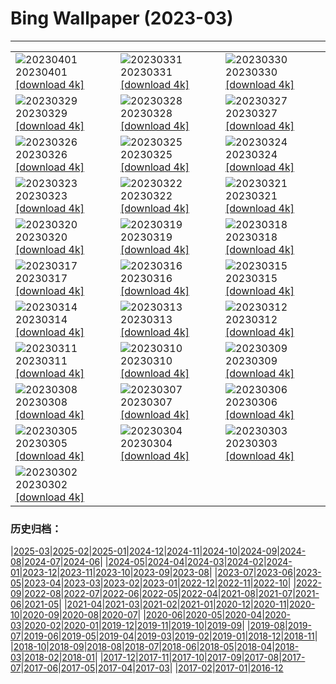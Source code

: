 # Bing Wallpaper (2023-03)
**************

<table><tr><td><img class="wallpaper" src="https://www.bing.com/th?id=OHR.FrogMonth_DE-DE7731658257_1920x1080.jpg" alt="20230401"> 20230401 <a href="https://www.bing.com/th?id=OHR.FrogMonth_DE-DE7731658257_UHD.jpg">[download 4k]</a></td><td><img class="wallpaper" src="https://www.bing.com/th?id=OHR.SteyrRiver_DE-DE6443128128_1920x1080.jpg" alt="20230331"> 20230331 <a href="https://www.bing.com/th?id=OHR.SteyrRiver_DE-DE6443128128_UHD.jpg">[download 4k]</a></td><td><img class="wallpaper" src="https://www.bing.com/th?id=OHR.PeacockFeathers_DE-DE6056099620_1920x1080.jpg" alt="20230330"> 20230330 <a href="https://www.bing.com/th?id=OHR.PeacockFeathers_DE-DE6056099620_UHD.jpg">[download 4k]</a></td></tr><tr><td><img class="wallpaper" src="https://www.bing.com/th?id=OHR.NuzzleManatee_DE-DE5724328322_1920x1080.jpg" alt="20230329"> 20230329 <a href="https://www.bing.com/th?id=OHR.NuzzleManatee_DE-DE5724328322_UHD.jpg">[download 4k]</a></td><td><img class="wallpaper" src="https://www.bing.com/th?id=OHR.MWDolomites_DE-DE5202147355_1920x1080.jpg" alt="20230328"> 20230328 <a href="https://www.bing.com/th?id=OHR.MWDolomites_DE-DE5202147355_UHD.jpg">[download 4k]</a></td><td><img class="wallpaper" src="https://www.bing.com/th?id=OHR.NYCClouds_DE-DE4700650365_1920x1080.jpg" alt="20230327"> 20230327 <a href="https://www.bing.com/th?id=OHR.NYCClouds_DE-DE4700650365_UHD.jpg">[download 4k]</a></td></tr><tr><td><img class="wallpaper" src="https://www.bing.com/th?id=OHR.WildAnza_DE-DE2056872655_1920x1080.jpg" alt="20230326"> 20230326 <a href="https://www.bing.com/th?id=OHR.WildAnza_DE-DE2056872655_UHD.jpg">[download 4k]</a></td><td><img class="wallpaper" src="https://www.bing.com/th?id=OHR.Mohnblumen_DE-DE3068444341_1920x1080.jpg" alt="20230325"> 20230325 <a href="https://www.bing.com/th?id=OHR.Mohnblumen_DE-DE3068444341_UHD.jpg">[download 4k]</a></td><td><img class="wallpaper" src="https://www.bing.com/th?id=OHR.WildGarlic_DE-DE0577126002_1920x1080.jpg" alt="20230324"> 20230324 <a href="https://www.bing.com/th?id=OHR.WildGarlic_DE-DE0577126002_UHD.jpg">[download 4k]</a></td></tr><tr><td><img class="wallpaper" src="https://www.bing.com/th?id=OHR.CloudsPatagonia_DE-DE3722240001_1920x1080.jpg" alt="20230323"> 20230323 <a href="https://www.bing.com/th?id=OHR.CloudsPatagonia_DE-DE3722240001_UHD.jpg">[download 4k]</a></td><td><img class="wallpaper" src="https://www.bing.com/th?id=OHR.LakePowellAerial_DE-DE3911506117_1920x1080.jpg" alt="20230322"> 20230322 <a href="https://www.bing.com/th?id=OHR.LakePowellAerial_DE-DE3911506117_UHD.jpg">[download 4k]</a></td><td><img class="wallpaper" src="https://www.bing.com/th?id=OHR.ColourDay_DE-DE4014967633_1920x1080.jpg" alt="20230321"> 20230321 <a href="https://www.bing.com/th?id=OHR.ColourDay_DE-DE4014967633_UHD.jpg">[download 4k]</a></td></tr><tr><td><img class="wallpaper" src="https://www.bing.com/th?id=OHR.PurpleCrocus_DE-DE5881094519_1920x1080.jpg" alt="20230320"> 20230320 <a href="https://www.bing.com/th?id=OHR.PurpleCrocus_DE-DE5881094519_UHD.jpg">[download 4k]</a></td><td><img class="wallpaper" src="https://www.bing.com/th?id=OHR.Erlebnisholzkugel_DE-DE4313685757_1920x1080.jpg" alt="20230319"> 20230319 <a href="https://www.bing.com/th?id=OHR.Erlebnisholzkugel_DE-DE4313685757_UHD.jpg">[download 4k]</a></td><td><img class="wallpaper" src="https://www.bing.com/th?id=OHR.MarsTars_DE-DE4452444657_1920x1080.jpg" alt="20230318"> 20230318 <a href="https://www.bing.com/th?id=OHR.MarsTars_DE-DE4452444657_UHD.jpg">[download 4k]</a></td></tr><tr><td><img class="wallpaper" src="https://www.bing.com/th?id=OHR.BallyvooneyCove_DE-DE4569274402_1920x1080.jpg" alt="20230317"> 20230317 <a href="https://www.bing.com/th?id=OHR.BallyvooneyCove_DE-DE4569274402_UHD.jpg">[download 4k]</a></td><td><img class="wallpaper" src="https://www.bing.com/th?id=OHR.ChengduPanda_DE-DE4684703199_1920x1080.jpg" alt="20230316"> 20230316 <a href="https://www.bing.com/th?id=OHR.ChengduPanda_DE-DE4684703199_UHD.jpg">[download 4k]</a></td><td><img class="wallpaper" src="https://www.bing.com/th?id=OHR.AgueroSpain_DE-DE4821398047_1920x1080.jpg" alt="20230315"> 20230315 <a href="https://www.bing.com/th?id=OHR.AgueroSpain_DE-DE4821398047_UHD.jpg">[download 4k]</a></td></tr><tr><td><img class="wallpaper" src="https://www.bing.com/th?id=OHR.CyprusMaze_DE-DE4969951002_1920x1080.jpg" alt="20230314"> 20230314 <a href="https://www.bing.com/th?id=OHR.CyprusMaze_DE-DE4969951002_UHD.jpg">[download 4k]</a></td><td><img class="wallpaper" src="https://www.bing.com/th?id=OHR.LionessesNap_DE-DE5075026430_1920x1080.jpg" alt="20230313"> 20230313 <a href="https://www.bing.com/th?id=OHR.LionessesNap_DE-DE5075026430_UHD.jpg">[download 4k]</a></td><td><img class="wallpaper" src="https://www.bing.com/th?id=OHR.Kornblume_DE-DE6250953229_1920x1080.jpg" alt="20230312"> 20230312 <a href="https://www.bing.com/th?id=OHR.Kornblume_DE-DE6250953229_UHD.jpg">[download 4k]</a></td></tr><tr><td><img class="wallpaper" src="https://www.bing.com/th?id=OHR.LongWharf_DE-DE5216800013_1920x1080.jpg" alt="20230311"> 20230311 <a href="https://www.bing.com/th?id=OHR.LongWharf_DE-DE5216800013_UHD.jpg">[download 4k]</a></td><td><img class="wallpaper" src="https://www.bing.com/th?id=OHR.EdaleValley_DE-DE5467473293_1920x1080.jpg" alt="20230310"> 20230310 <a href="https://www.bing.com/th?id=OHR.EdaleValley_DE-DE5467473293_UHD.jpg">[download 4k]</a></td><td><img class="wallpaper" src="https://www.bing.com/th?id=OHR.WaimeaRainbow_DE-DE5723243026_1920x1080.jpg" alt="20230309"> 20230309 <a href="https://www.bing.com/th?id=OHR.WaimeaRainbow_DE-DE5723243026_UHD.jpg">[download 4k]</a></td></tr><tr><td><img class="wallpaper" src="https://www.bing.com/th?id=OHR.IntlWomensDayChange_DE-DE5354248480_1920x1080.jpg" alt="20230308"> 20230308 <a href="https://www.bing.com/th?id=OHR.IntlWomensDayChange_DE-DE5354248480_UHD.jpg">[download 4k]</a></td><td><img class="wallpaper" src="https://www.bing.com/th?id=OHR.ParktheaterGoeggingen_DE-DE8359643455_1920x1080.jpg" alt="20230307"> 20230307 <a href="https://www.bing.com/th?id=OHR.ParktheaterGoeggingen_DE-DE8359643455_UHD.jpg">[download 4k]</a></td><td><img class="wallpaper" src="https://www.bing.com/th?id=OHR.IcelandHorses_DE-DE4227259344_1920x1080.jpg" alt="20230306"> 20230306 <a href="https://www.bing.com/th?id=OHR.IcelandHorses_DE-DE4227259344_UHD.jpg">[download 4k]</a></td></tr><tr><td><img class="wallpaper" src="https://www.bing.com/th?id=OHR.YuanyangChina_DE-DE9214113644_1920x1080.jpg" alt="20230305"> 20230305 <a href="https://www.bing.com/th?id=OHR.YuanyangChina_DE-DE9214113644_UHD.jpg">[download 4k]</a></td><td><img class="wallpaper" src="https://www.bing.com/th?id=OHR.PicoVolcano_DE-DE1654567075_1920x1080.jpg" alt="20230304"> 20230304 <a href="https://www.bing.com/th?id=OHR.PicoVolcano_DE-DE1654567075_UHD.jpg">[download 4k]</a></td><td><img class="wallpaper" src="https://www.bing.com/th?id=OHR.OrcaNorway_DE-DE0674543604_1920x1080.jpg" alt="20230303"> 20230303 <a href="https://www.bing.com/th?id=OHR.OrcaNorway_DE-DE0674543604_UHD.jpg">[download 4k]</a></td></tr><tr><td><img class="wallpaper" src="https://www.bing.com/th?id=OHR.NegratinSpain_DE-DE9936607570_1920x1080.jpg" alt="20230302"> 20230302 <a href="https://www.bing.com/th?id=OHR.NegratinSpain_DE-DE9936607570_UHD.jpg">[download 4k]</a></td><td></td><td></td></tr></table>

### 历史归档：

|[2025-03](/../2025-03/2025-03.md)|[2025-02](/../2025-02/2025-02.md)|[2025-01](/../2025-01/2025-01.md)|[2024-12](/../2024-12/2024-12.md)|[2024-11](/../2024-11/2024-11.md)|[2024-10](/../2024-10/2024-10.md)|[2024-09](/../2024-09/2024-09.md)|[2024-08](/../2024-08/2024-08.md)|[2024-07](/../2024-07/2024-07.md)|[2024-06](/../2024-06/2024-06.md)|
|[2024-05](/../2024-05/2024-05.md)|[2024-04](/../2024-04/2024-04.md)|[2024-03](/../2024-03/2024-03.md)|[2024-02](/../2024-02/2024-02.md)|[2024-01](/../2024-01/2024-01.md)|[2023-12](/../2023-12/2023-12.md)|[2023-11](/../2023-11/2023-11.md)|[2023-10](/../2023-10/2023-10.md)|[2023-09](/../2023-09/2023-09.md)|[2023-08](/../2023-08/2023-08.md)|
|[2023-07](/../2023-07/2023-07.md)|[2023-06](/../2023-06/2023-06.md)|[2023-05](/../2023-05/2023-05.md)|[2023-04](/../2023-04/2023-04.md)|[2023-03](/2023-03.md)|[2023-02](/../2023-02/2023-02.md)|[2023-01](/../2023-01/2023-01.md)|[2022-12](/../2022-12/2022-12.md)|[2022-11](/../2022-11/2022-11.md)|[2022-10](/../2022-10/2022-10.md)|
|[2022-09](/../2022-09/2022-09.md)|[2022-08](/../2022-08/2022-08.md)|[2022-07](/../2022-07/2022-07.md)|[2022-06](/../2022-06/2022-06.md)|[2022-05](/../2022-05/2022-05.md)|[2022-04](/../2022-04/2022-04.md)|[2021-08](/../2021-08/2021-08.md)|[2021-07](/../2021-07/2021-07.md)|[2021-06](/../2021-06/2021-06.md)|[2021-05](/../2021-05/2021-05.md)|
|[2021-04](/../2021-04/2021-04.md)|[2021-03](/../2021-03/2021-03.md)|[2021-02](/../2021-02/2021-02.md)|[2021-01](/../2021-01/2021-01.md)|[2020-12](/../2020-12/2020-12.md)|[2020-11](/../2020-11/2020-11.md)|[2020-10](/../2020-10/2020-10.md)|[2020-09](/../2020-09/2020-09.md)|[2020-08](/../2020-08/2020-08.md)|[2020-07](/../2020-07/2020-07.md)|
|[2020-06](/../2020-06/2020-06.md)|[2020-05](/../2020-05/2020-05.md)|[2020-04](/../2020-04/2020-04.md)|[2020-03](/../2020-03/2020-03.md)|[2020-02](/../2020-02/2020-02.md)|[2020-01](/../2020-01/2020-01.md)|[2019-12](/../2019-12/2019-12.md)|[2019-11](/../2019-11/2019-11.md)|[2019-10](/../2019-10/2019-10.md)|[2019-09](/../2019-09/2019-09.md)|
|[2019-08](/../2019-08/2019-08.md)|[2019-07](/../2019-07/2019-07.md)|[2019-06](/../2019-06/2019-06.md)|[2019-05](/../2019-05/2019-05.md)|[2019-04](/../2019-04/2019-04.md)|[2019-03](/../2019-03/2019-03.md)|[2019-02](/../2019-02/2019-02.md)|[2019-01](/../2019-01/2019-01.md)|[2018-12](/../2018-12/2018-12.md)|[2018-11](/../2018-11/2018-11.md)|
|[2018-10](/../2018-10/2018-10.md)|[2018-09](/../2018-09/2018-09.md)|[2018-08](/../2018-08/2018-08.md)|[2018-07](/../2018-07/2018-07.md)|[2018-06](/../2018-06/2018-06.md)|[2018-05](/../2018-05/2018-05.md)|[2018-04](/../2018-04/2018-04.md)|[2018-03](/../2018-03/2018-03.md)|[2018-02](/../2018-02/2018-02.md)|[2018-01](/../2018-01/2018-01.md)|
|[2017-12](/../2017-12/2017-12.md)|[2017-11](/../2017-11/2017-11.md)|[2017-10](/../2017-10/2017-10.md)|[2017-09](/../2017-09/2017-09.md)|[2017-08](/../2017-08/2017-08.md)|[2017-07](/../2017-07/2017-07.md)|[2017-06](/../2017-06/2017-06.md)|[2017-05](/../2017-05/2017-05.md)|[2017-04](/../2017-04/2017-04.md)|[2017-03](/../2017-03/2017-03.md)|
|[2017-02](/../2017-02/2017-02.md)|[2017-01](/../2017-01/2017-01.md)|[2016-12](/../2016-12/2016-12.md)